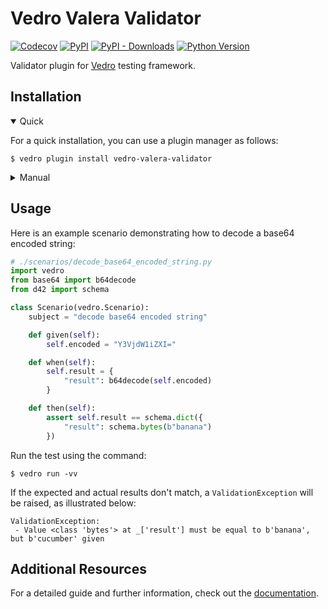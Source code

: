 # Vedro Valera Validator

[![Codecov](https://img.shields.io/codecov/c/github/vedro-universe/vedro-valera-validator/master.svg?style=flat-square)](https://codecov.io/gh/vedro-universe/vedro-valera-validator)
[![PyPI](https://img.shields.io/pypi/v/vedro-valera-validator.svg?style=flat-square)](https://pypi.python.org/pypi/vedro-valera-validator/)
[![PyPI - Downloads](https://img.shields.io/pypi/dm/vedro-valera-validator?style=flat-square)](https://pypi.python.org/pypi/vedro-valera-validator/)
[![Python Version](https://img.shields.io/pypi/pyversions/vedro-valera-validator.svg?style=flat-square)](https://pypi.python.org/pypi/vedro-valera-validator/)

Validator plugin for [Vedro](https://vedro.io) testing framework.

## Installation

<details open>
<summary>Quick</summary>
<p>

For a quick installation, you can use a plugin manager as follows:

```shell
$ vedro plugin install vedro-valera-validator
```

</p>
</details>

<details>
<summary>Manual</summary>
<p>

To install manually, follow these steps:

1. Install the package using pip:

```shell
$ pip3 install vedro-valera-validator
```

2. Next, activate the plugin in your `vedro.cfg.py` configuration file:

```python
# ./vedro.cfg.py
import vedro
import vedro_valera_validator

class Config(vedro.Config):

    class Plugins(vedro.Config.Plugins):

        class ValeraValidator(vedro_valera_validator.ValeraValidator):
            enabled = True
```

</p>
</details>

## Usage

Here is an example scenario demonstrating how to decode a base64 encoded string:

```python
# ./scenarios/decode_base64_encoded_string.py
import vedro
from base64 import b64decode
from d42 import schema

class Scenario(vedro.Scenario):
    subject = "decode base64 encoded string"

    def given(self):
        self.encoded = "Y3VjdW1iZXI="

    def when(self):
        self.result = {
            "result": b64decode(self.encoded)
        }

    def then(self):
        assert self.result == schema.dict({
            "result": schema.bytes(b"banana")
        })
```

Run the test using the command:

```shell
$ vedro run -vv
```

If the expected and actual results don't match, a `ValidationException` will be raised, as illustrated below:

```shell
ValidationException:
 - Value <class 'bytes'> at _['result'] must be equal to b'banana', but b'cucumber' given
 ```

## Additional Resources

For a detailed guide and further information, check out the  [documentation](https://vedro.io/docs/integrations/valera-validator).
